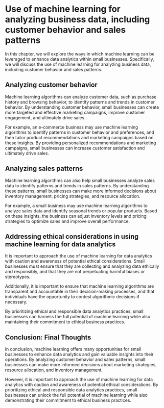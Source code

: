 Use of machine learning for analyzing business data, including customer behavior and sales patterns
===============================================================================================================================================================

In this chapter, we will explore the ways in which machine learning can be leveraged to enhance data analytics within small businesses. Specifically, we will discuss the use of machine learning for analyzing business data, including customer behavior and sales patterns.

Analyzing customer behavior
---------------------------

Machine learning algorithms can analyze customer data, such as purchase history and browsing behavior, to identify patterns and trends in customer behavior. By understanding customer behavior, small businesses can create more targeted and effective marketing campaigns, improve customer engagement, and ultimately drive sales.

For example, an e-commerce business may use machine learning algorithms to identify patterns in customer behavior and preferences, and then tailor product recommendations and marketing campaigns based on these insights. By providing personalized recommendations and marketing campaigns, small businesses can increase customer satisfaction and ultimately drive sales.

Analyzing sales patterns
------------------------

Machine learning algorithms can also help small businesses analyze sales data to identify patterns and trends in sales patterns. By understanding these patterns, small businesses can make more informed decisions about inventory management, pricing strategies, and resource allocation.

For example, a small business may use machine learning algorithms to analyze sales data and identify seasonal trends or popular products. Based on these insights, the business can adjust inventory levels and pricing strategies to optimize sales and improve overall performance.

Addressing ethical considerations in using machine learning for data analytics
------------------------------------------------------------------------------

It is important to approach the use of machine learning for data analytics with caution and awareness of potential ethical considerations. Small businesses must ensure that they are collecting and analyzing data ethically and responsibly, and that they are not perpetuating harmful biases or stereotypes.

Additionally, it is important to ensure that machine learning algorithms are transparent and accountable in their decision-making processes, and that individuals have the opportunity to contest algorithmic decisions if necessary.

By prioritizing ethical and responsible data analytics practices, small businesses can harness the full potential of machine learning while also maintaining their commitment to ethical business practices.

Conclusion: Final Thoughts
--------------------------

In conclusion, machine learning offers many opportunities for small businesses to enhance data analytics and gain valuable insights into their operations. By analyzing customer behavior and sales patterns, small businesses can make more informed decisions about marketing strategies, resource allocation, and inventory management.

However, it is important to approach the use of machine learning for data analytics with caution and awareness of potential ethical considerations. By prioritizing ethical and responsible data analytics practices, small businesses can unlock the full potential of machine learning while also demonstrating their commitment to ethical business practices.
